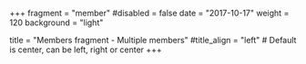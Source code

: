 +++
fragment = "member"
#disabled = false
date = "2017-10-17"
weight = 120
background = "light"

title = "Members fragment - Multiple members"
#title_align = "left" # Default is center, can be left, right or center
+++
